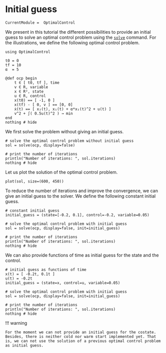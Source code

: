 # Initial guess

```@meta
CurrentModule =  OptimalControl
```

We present in this tutorial the different possibilities to provide an initial guess to solve an optimal control problem using the [`solve`](@ref) command. For the illustrations, we define the following optimal control problem.

```@example main
using OptimalControl

t0 = 0
tf = 10
α  = 5

@def ocp begin
    t ∈ [ t0, tf ], time
    v ∈ R, variable
    x ∈ R², state
    u ∈ R, control
    x(t0) == [ -1, 0 ]
    x(tf) - [ 0, v ] == [0, 0]
    ẋ(t) == [ x₂(t), x₁(t) + α*x₁(t)^2 + u(t) ]
    v^2 + ∫( 0.5u(t)^2 ) → min
end
nothing # hide
```

We first solve the problem without giving an initial guess.

```@example main
# solve the optimal control problem without initial guess
sol = solve(ocp, display=false)

# print the number of iterations 
println("Number of iterations: ", sol.iterations)
nothing # hide
```

Let us plot the solution of the optimal control problem.

```@example main
plot(sol, size=(600, 450))
```

To reduce the number of iterations and improve the convergence, we can give an initial guess to the solver. We define the following constant initial guess.

```@example main
# constant initial guess
initial_guess = (state=[-0.2, 0.1], control=-0.2, variable=0.05)

# solve the optimal control problem with initial guess
sol = solve(ocp, display=false, init=initial_guess)

# print the number of iterations
println("Number of iterations: ", sol.iterations)
nothing # hide
```

We can also provide functions of time as initial guess for the state and the control.

```@example main
# initial guess as functions of time
x(t) = [ -0.2t, 0.1t ]
u(t) = -0.2t
initial_guess = (state=x, control=u, variable=0.05)

# solve the optimal control problem with initial guess
sol = solve(ocp, display=false, init=initial_guess)

# print the number of iterations
println("Number of iterations: ", sol.iterations)
nothing # hide
```

!!! warning

    For the moment we can not provide an initial guess for the costate.
    Besides, there is neither cold nor warm start implemented yet. That is, we can not use the solution of a previous optimal control problem as initial guess.
